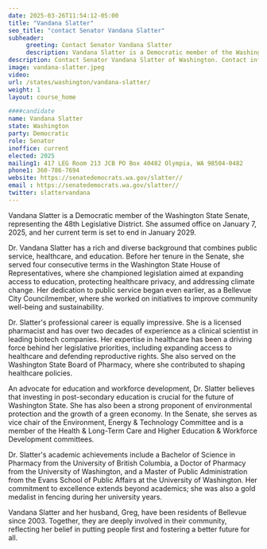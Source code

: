 ```yaml
---
date: 2025-03-26T11:54:12-05:00
title: "Vandana Slatter"
seo_title: "contact Senator Vandana Slatter"
subheader:
     greeting: Contact Senator Vandana Slatter
     description: Vandana Slatter is a Democratic member of the Washington State Senate, representing the 48th Legislative District. She assumed office on January 7, 2025, and her current term is set to end in January 2029.
description: Contact Senator Vandana Slatter of Washington. Contact information for Vandana Slatter includes email address, phone number, and mailing address.
image: vandana-slatter.jpeg
video:
url: /states/washington/vandana-slatter/
weight: 1
layout: course_home

####candidate
name: Vandana Slatter
state: Washington
party: Democratic
role: Senator
inoffice: current
elected: 2025
mailing1: 417 LEG Room 213 JCB PO Box 40482 Olympia, WA 98504-0482
phone1: 360-786-7694
website: https://senatedemocrats.wa.gov/slatter//
email : https://senatedemocrats.wa.gov/slatter//
twitter: slattervandana
---
```

Vandana Slatter is a Democratic member of the Washington State Senate, representing the 48th Legislative District. She assumed office on January 7, 2025, and her current term is set to end in January 2029.

Dr. Vandana Slatter has a rich and diverse background that combines public service, healthcare, and education. Before her tenure in the Senate, she served four consecutive terms in the Washington State House of Representatives, where she championed legislation aimed at expanding access to education, protecting healthcare privacy, and addressing climate change. Her dedication to public service began even earlier, as a Bellevue City Councilmember, where she worked on initiatives to improve community well-being and sustainability.

Dr. Slatter's professional career is equally impressive. She is a licensed pharmacist and has over two decades of experience as a clinical scientist in leading biotech companies. Her expertise in healthcare has been a driving force behind her legislative priorities, including expanding access to healthcare and defending reproductive rights. She also served on the Washington State Board of Pharmacy, where she contributed to shaping healthcare policies.

An advocate for education and workforce development, Dr. Slatter believes that investing in post-secondary education is crucial for the future of Washington State. She has also been a strong proponent of environmental protection and the growth of a green economy. In the Senate, she serves as vice chair of the Environment, Energy & Technology Committee and is a member of the Health & Long-Term Care and Higher Education & Workforce Development committees.

Dr. Slatter's academic achievements include a Bachelor of Science in Pharmacy from the University of British Columbia, a Doctor of Pharmacy from the University of Washington, and a Master of Public Administration from the Evans School of Public Affairs at the University of Washington. Her commitment to excellence extends beyond academics; she was also a gold medalist in fencing during her university years.

Vandana Slatter and her husband, Greg, have been residents of Bellevue since 2003. Together, they are deeply involved in their community, reflecting her belief in putting people first and fostering a better future for all.
